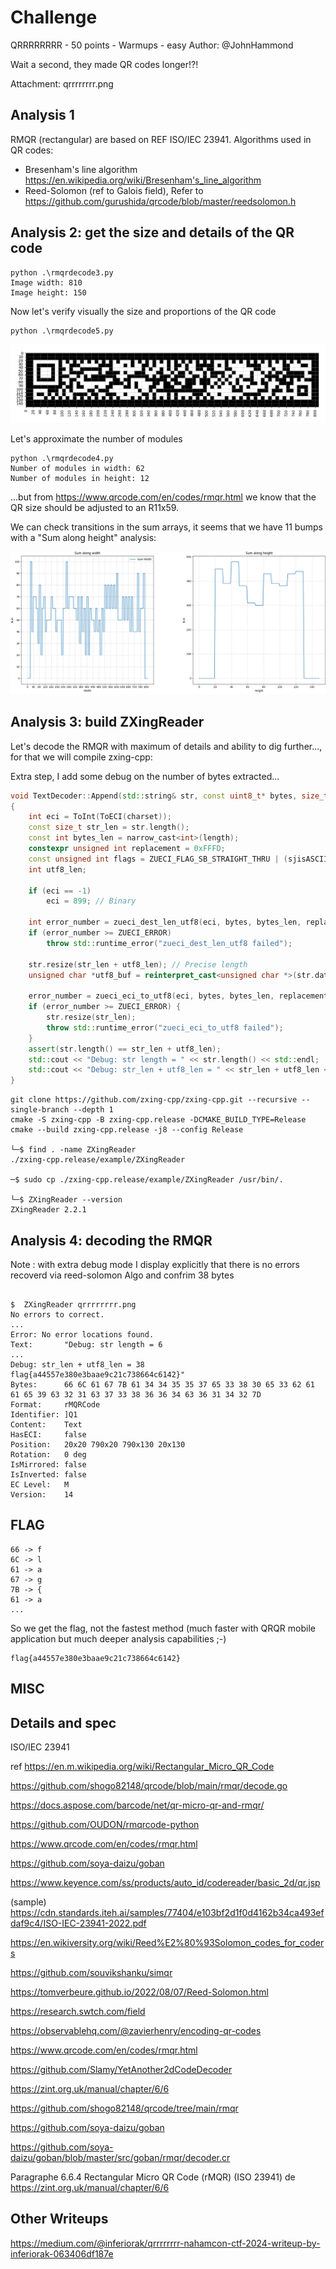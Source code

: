 
# Challenge

QRRRRRRRR - 50 points - Warmups - easy
Author: @JohnHammond

Wait a second, they made QR codes longer!?!

Attachment: qrrrrrrrr.png

## Analysis 1

RMQR (rectangular) are based on REF ISO/IEC 23941.
Algorithms used in QR codes:
* Bresenham's line algorithm <https://en.wikipedia.org/wiki/Bresenham's_line_algorithm>
* Reed-Solomon (ref to Galois field), Refer to <https://github.com/gurushida/qrcode/blob/master/reedsolomon.h>

## Analysis 2: get the size and details of the QR code

```
python .\rmqrdecode3.py
Image width: 810
Image height: 150
```

Now let's verify visually the size and proportions of the QR code

```
python .\rmqrdecode5.py
```

![alt text](rmqrdecode5.png)


Let's approximate the number of modules 
```
python .\rmqrdecode4.py
Number of modules in width: 62
Number of modules in height: 12
```
...but from https://www.qrcode.com/en/codes/rmqr.html we know that the QR size should be adjusted to an R11x59.

We can check transitions in the sum arrays, it seems that we have 11 bumps with a "Sum along height" analysis:

![alt text](rmqrdecode6.png)

## Analysis 3: build ZXingReader

Let's decode the RMQR with maximum of details and ability to dig further..., for that we will compile zxing-cpp:




Extra step, I add some debug on the number of bytes extracted...
```cpp
void TextDecoder::Append(std::string& str, const uint8_t* bytes, size_t length, CharacterSet charset, bool sjisASCII)
{
	int eci = ToInt(ToECI(charset));
	const size_t str_len = str.length();
	const int bytes_len = narrow_cast<int>(length);
	constexpr unsigned int replacement = 0xFFFD;
	const unsigned int flags = ZUECI_FLAG_SB_STRAIGHT_THRU | (sjisASCII ? ZUECI_FLAG_SJIS_STRAIGHT_THRU : 0);
	int utf8_len;

	if (eci == -1)
		eci = 899; // Binary

	int error_number = zueci_dest_len_utf8(eci, bytes, bytes_len, replacement, flags, &utf8_len);
	if (error_number >= ZUECI_ERROR)
		throw std::runtime_error("zueci_dest_len_utf8 failed");

	str.resize(str_len + utf8_len); // Precise length
	unsigned char *utf8_buf = reinterpret_cast<unsigned char *>(str.data()) + str_len;

	error_number = zueci_eci_to_utf8(eci, bytes, bytes_len, replacement, flags, utf8_buf, &utf8_len);
	if (error_number >= ZUECI_ERROR) {
		str.resize(str_len);
		throw std::runtime_error("zueci_eci_to_utf8 failed");
	}
	assert(str.length() == str_len + utf8_len);
	std::cout << "Debug: str length = " << str.length() << std::endl;
	std::cout << "Debug: str_len + utf8_len = " << str_len + utf8_len << std::endl;
}
```

```
git clone https://github.com/zxing-cpp/zxing-cpp.git --recursive --single-branch --depth 1
cmake -S zxing-cpp -B zxing-cpp.release -DCMAKE_BUILD_TYPE=Release
cmake --build zxing-cpp.release -j8 --config Release

└─$ find . -name ZXingReader
./zxing-cpp.release/example/ZXingReader

─$ sudo cp ./zxing-cpp.release/example/ZXingReader /usr/bin/.

└─$ ZXingReader --version
ZXingReader 2.2.1
```

## Analysis 4: decoding the RMQR

Note : with extra debug mode I display explicitly that there is no errors recoverd via reed-solomon Algo and confrim 38 bytes 
```

$  ZXingReader qrrrrrrrr.png
No errors to correct.
...
Error: No error locations found.
Text:       "Debug: str length = 6
...
Debug: str_len + utf8_len = 38
flag{a44557e380e3baae9c21c738664c6142}"
Bytes:      66 6C 61 67 7B 61 34 34 35 35 37 65 33 38 30 65 33 62 61 61 65 39 63 32 31 63 37 33 38 36 36 34 63 36 31 34 32 7D
Format:     rMQRCode
Identifier: ]Q1
Content:    Text
HasECI:     false
Position:   20x20 790x20 790x130 20x130
Rotation:   0 deg
IsMirrored: false
IsInverted: false
EC Level:   M
Version:    14
```


## FLAG

```
66 -> f
6C -> l
61 -> a
67 -> g
7B -> {
61 -> a
...
```

So we get the flag, not the fastest method (much faster with QRQR mobile application but much deeper analysis capabilities ;-)
```
flag{a44557e380e3baae9c21c738664c6142}
```

## MISC

## Details and spec

ISO/IEC 23941

ref <https://en.m.wikipedia.org/wiki/Rectangular_Micro_QR_Code>

<https://github.com/shogo82148/qrcode/blob/main/rmqr/decode.go>

<https://docs.aspose.com/barcode/net/qr-micro-qr-and-rmqr/>

<https://github.com/OUDON/rmqrcode-python>

<https://www.qrcode.com/en/codes/rmqr.html>

<https://github.com/soya-daizu/goban>

<https://www.keyence.com/ss/products/auto_id/codereader/basic_2d/qr.jsp>

(sample) <https://cdn.standards.iteh.ai/samples/77404/e103bf2d1f0d4162b34ca493efdaf9c4/ISO-IEC-23941-2022.pdf>


<https://en.wikiversity.org/wiki/Reed%E2%80%93Solomon_codes_for_coders>

<https://github.com/souvikshanku/simqr>

<https://tomverbeure.github.io/2022/08/07/Reed-Solomon.html>

<https://research.swtch.com/field>

<https://observablehq.com/@zavierhenry/encoding-qr-codes>

<https://www.qrcode.com/en/codes/rmqr.html>

<https://github.com/Slamy/YetAnother2dCodeDecoder>

<https://zint.org.uk/manual/chapter/6/6>

<https://github.com/shogo82148/qrcode/tree/main/rmqr>

<https://github.com/soya-daizu/goban>

<https://github.com/soya-daizu/goban/blob/master/src/goban/rmqr/decoder.cr>

Paragraphe 6.6.4 Rectangular Micro QR Code (rMQR) (ISO 23941)  de <https://zint.org.uk/manual/chapter/6/6>

## Other Writeups

<https://medium.com/@inferiorak/qrrrrrrrr-nahamcon-ctf-2024-writeup-by-inferiorak-063406df187e>
